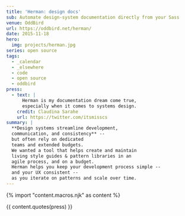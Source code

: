 ```yaml
---
title: 'Herman: design docs'
sub: Automate design-system documentation directly from your Sass
venue: OddBird
url: https://oddbird.net/herman/
date: 2015-11-18
hero:
  img: projects/herman.jpg
series: open source
tags:
  - _calendar
  - _elsewhere
  - code
  - open source
  - oddbird
press:
  - text: |
      Herman is my documentation dream come true,
      especially when it comes to systems design.
    credit: Claudina Sarahe
    url: https://twitter.com/itsmisscs
summary: |
  **Design systems streamline development,
  communication, and consistency** --
  but often rely on dedicated
  teams and extended budgets.
  We wanted a tool that helps create and maintain
  living style guides & pattern libraries in an
  agile process, and on a budget.
  Herman helps you keep your development process simple --
  and your UX consistent --
  as you iterate on patterns and scale over time.
---
```

{% import "content.macros.njk" as content %}

{{ content.quotes(press) }}
